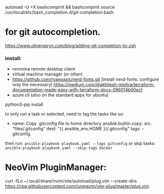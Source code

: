 autoload -U +X bashcompinit && bashcompinit
source /usr/local/etc/bash_completion.d/git-completion.bash

# for git autocompletion.
https://www.oliverspryn.com/blog/adding-git-completion-to-zsh

### install: 
- remmina remote desktop client
- virtual machine manager (or other)
- https://github.com/ryanoasis/nerd-fonts.git [install nerd-fonts: configure only the necessary]
https://medium.com/@akhilesh-mishra/terraform-documentation-made-easy-with-terraform-docs-096014b00ecf
- azure cli (also on the standard apps for ubuntu)

python3-pip install 

to only run a task or selected, need to tag the tasks like so:

- name: Copy .gitconfig file to home directory
      ansible.builtin.copy:
        src: "files/.gitconfig"
        dest: "{{ ansible_env.HOME }}/.gitconfig"
      tags: 
        - gitconfig

then run:
`ansible-playbook playbook.yaml --tags gitconfig`
or skip tasks:
`ansible-playbook playbook.yaml --skip-tags docker`


# NeoVim PluginManager:
curl -fLo ~/.local/share/nvim/site/autoload/plug.vim --create-dirs https://raw.githubusercontent.com/junegunn/vim-plug/master/plug.vim